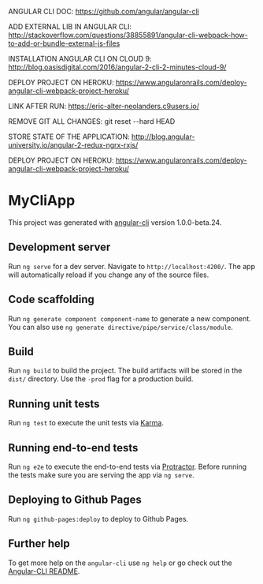 ANGULAR CLI DOC:
https://github.com/angular/angular-cli

ADD EXTERNAL LIB IN ANGULAR CLI:
http://stackoverflow.com/questions/38855891/angular-cli-webpack-how-to-add-or-bundle-external-js-files

INSTALLATION ANGULAR CLI ON CLOUD 9:
http://blog.oasisdigital.com/2016/angular-2-cli-2-minutes-cloud-9/

DEPLOY PROJECT ON HEROKU:
https://www.angularonrails.com/deploy-angular-cli-webpack-project-heroku/

LINK AFTER RUN:
https://eric-alter-neolanders.c9users.io/


REMOVE GIT ALL CHANGES:
git reset --hard HEAD


STORE STATE OF THE APPLICATION:
http://blog.angular-university.io/angular-2-redux-ngrx-rxjs/


DEPLOY PROJECT ON HEROKU:
https://www.angularonrails.com/deploy-angular-cli-webpack-project-heroku/



# MyCliApp

This project was generated with [angular-cli](https://github.com/angular/angular-cli) version 1.0.0-beta.24.

## Development server
Run `ng serve` for a dev server. Navigate to `http://localhost:4200/`. The app will automatically reload if you change any of the source files.

## Code scaffolding

Run `ng generate component component-name` to generate a new component. You can also use `ng generate directive/pipe/service/class/module`.

## Build

Run `ng build` to build the project. The build artifacts will be stored in the `dist/` directory. Use the `-prod` flag for a production build.

## Running unit tests

Run `ng test` to execute the unit tests via [Karma](https://karma-runner.github.io).

## Running end-to-end tests

Run `ng e2e` to execute the end-to-end tests via [Protractor](http://www.protractortest.org/).
Before running the tests make sure you are serving the app via `ng serve`.

## Deploying to Github Pages

Run `ng github-pages:deploy` to deploy to Github Pages.

## Further help

To get more help on the `angular-cli` use `ng help` or go check out the [Angular-CLI README](https://github.com/angular/angular-cli/blob/master/README.md).
